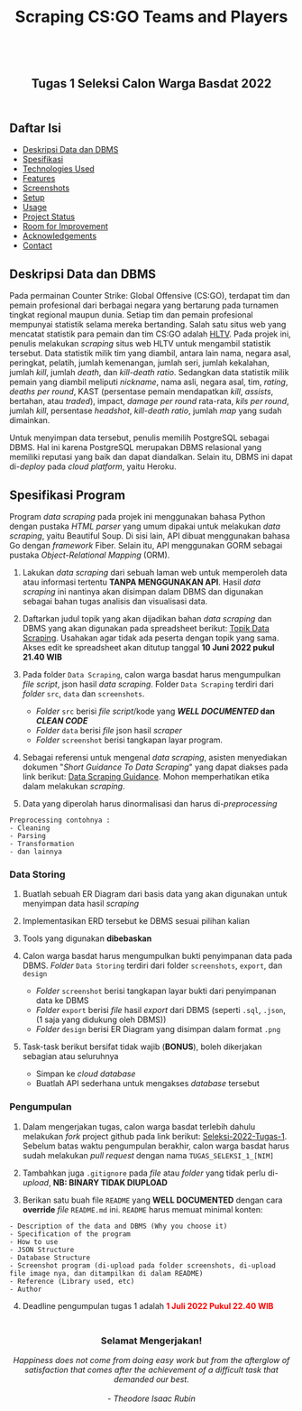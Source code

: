 <h1 align="center">
  <br>
  Scraping CS:GO Teams and Players
  <br>
  <br>
</h1>

<h2 align="center">
  <br>
  Tugas 1 Seleksi Calon Warga Basdat 2022
  <br>
  <br>
</h2>

## Daftar Isi
* [Deskripsi Data dan DBMS](#deskripsi-data-dan-dbms)
* [Spesifikasi](#spesifikasi)
* [Technologies Used](#technologies-used)
* [Features](#features)
* [Screenshots](#screenshots)
* [Setup](#setup)
* [Usage](#usage)
* [Project Status](#project-status)
* [Room for Improvement](#room-for-improvement)
* [Acknowledgements](#acknowledgements)
* [Contact](#contact)
<!-- * [License](#license) -->


## Deskripsi Data dan DBMS

Pada permainan Counter Strike: Global Offensive (CS:GO), terdapat tim dan pemain profesional dari berbagai negara yang bertarung pada turnamen tingkat regional maupun dunia. Setiap tim dan pemain profesional mempunyai statistik selama mereka bertanding. Salah satu situs web yang mencatat statistik para pemain dan tim CS:GO adalah [HLTV](http:/hltv.org). Pada projek ini, penulis melakukan _scraping_ situs web HLTV untuk mengambil statistik tersebut. Data statistik milik tim yang diambil, antara lain nama, negara asal, peringkat, pelatih, jumlah kemenangan, jumlah seri, jumlah kekalahan, jumlah _kill_, jumlah _death_, dan _kill-death ratio_. Sedangkan data statistik milik pemain yang diambil meliputi _nickname_, nama asli, negara asal, tim, _rating_, _deaths per round_, KAST (persentase pemain mendapatkan _kill_, _assists_, bertahan, atau _traded_), impact, _damage per round_ rata-rata, _kils per round_, jumlah _kill_, persentase _headshot_, _kill-death ratio_, jumlah _map_ yang sudah dimainkan.

Untuk menyimpan data tersebut, penulis memilih PostgreSQL sebagai DBMS. Hal ini karena PostgreSQL merupakan DBMS relasional yang memiliki reputasi yang baik dan dapat diandalkan. Selain itu, DBMS ini dapat di-_deploy_ pada _cloud platform_, yaitu Heroku. 

## Spesifikasi Program

Program _data scraping_ pada projek ini menggunakan bahasa Python dengan pustaka _HTML parser_ yang umum dipakai untuk melakukan _data scraping_, yaitu Beautiful Soup. Di sisi lain, API dibuat menggunakan bahasa Go dengan _framework_ Fiber. Selain itu, API menggunakan GORM sebagai pustaka _Object-Relational Mapping_ (ORM).

1. Lakukan _data scraping_ dari sebuah laman web untuk memperoleh data atau informasi tertentu __TANPA MENGGUNAKAN API__. Hasil _data scraping_ ini nantinya akan disimpan dalam DBMS dan digunakan sebagai bahan tugas analisis dan visualisasi data.

2. Daftarkan judul topik yang akan dijadikan bahan _data scraping_ dan DBMS yang akan digunakan pada spreadsheet berikut: [Topik Data Scraping](https://docs.google.com/spreadsheets/d/1VjK-ZeJlSy38yqUJvaaCqYtS7yP8Vq609ewyWTA_k2Y/edit?usp=sharing). Usahakan agar tidak ada peserta dengan topik yang sama. Akses edit ke spreadsheet akan ditutup tanggal __10 Juni 2022 pukul 21.40 WIB__

3. Pada folder `Data Scraping`, calon warga basdat harus mengumpulkan _file script_, json hasil _data scraping_. Folder `Data Scraping` terdiri dari _folder_ `src`, `data` dan `screenshots`. 
    - _Folder_ `src` berisi _file script_/kode yang __*WELL DOCUMENTED* dan *CLEAN CODE*__ 
    - _Folder_ `data` berisi _file_ json hasil _scraper_
    - _Folder_ `screenshot` berisi tangkapan layar program.

4. Sebagai referensi untuk mengenal _data scraping_, asisten menyediakan dokumen "_Short Guidance To Data Scraping_" yang dapat diakses pada link berikut: [Data Scraping Guidance](http://bit.ly/DataScrapingGuidance). Mohon memperhatikan etika dalam melakukan _scraping_.

5. Data yang diperolah harus dinormalisasi dan harus di-_preprocessing_
```
Preprocessing contohnya :
- Cleaning
- Parsing
- Transformation
- dan lainnya
```

### Data Storing

1. Buatlah sebuah ER Diagram dari basis data yang akan digunakan untuk menyimpan data hasil _scraping_
   
2. Implementasikan ERD tersebut ke DBMS sesuai pilihan kalian

3. Tools yang digunakan __dibebaskan__

4. Calon warga basdat harus mengumpulkan bukti penyimpanan data pada DBMS. _Folder_ `Data Storing` terdiri dari folder `screenshots`, `export`, dan `design`
    - _Folder_ `screenshot` berisi tangkapan layar bukti dari penyimpanan data ke DBMS
    - _Folder_ `export` berisi _file_ hasil _export_ dari DBMS (seperti `.sql`, `.json`, (1 saja yang didukung oleh DBMS))
    -  _Folder_ `design` berisi ER Diagram yang disimpan dalam format `.png`



5. Task-task berikut bersifat tidak wajib (__BONUS__), boleh dikerjakan sebagian atau seluruhnya
    - Simpan ke _cloud database_
    - Buatlah API sederhana untuk mengakses _database_ tersebut

### Pengumpulan


1. Dalam mengerjakan tugas, calon warga basdat terlebih dahulu melakukan _fork_ project github pada link berikut: [Seleksi-2022-Tugas-1](https://github.com/wargabasdat/Seleksi-2022-Tugas-1). Sebelum batas waktu pengumpulan berakhir, calon warga basdat harus sudah melakukan _pull request_ dengan nama ```TUGAS_SELEKSI_1_[NIM]```

2. Tambahkan juga `.gitignore` pada _file_ atau _folder_ yang tidak perlu di-_upload_, __NB: BINARY TIDAK DIUPLOAD__

3. Berikan satu buah file `README` yang __WELL DOCUMENTED__ dengan cara __override__ _file_ `README.md` ini. `README` harus memuat minimal konten:


```
- Description of the data and DBMS (Why you choose it)
- Specification of the program
- How to use
- JSON Structure
- Database Structure
- Screenshot program (di-upload pada folder screenshots, di-upload file image nya, dan ditampilkan di dalam README)
- Reference (Library used, etc)
- Author
```


4. Deadline pengumpulan tugas 1 adalah <span style="color:red">__1 Juli 2022 Pukul 22.40 WIB__</span>

<h3 align="center">
  <br>
  Selamat Mengerjakan!
  <br>
</h3>

<p align="center">
  <i>
  Happiness does not come from doing easy work
  but from the afterglow of satisfaction that
  comes after the achievement of a difficult
  task that demanded our best.<br><br>
  - Theodore Isaac Rubin
  </i>
</p>
<br>
